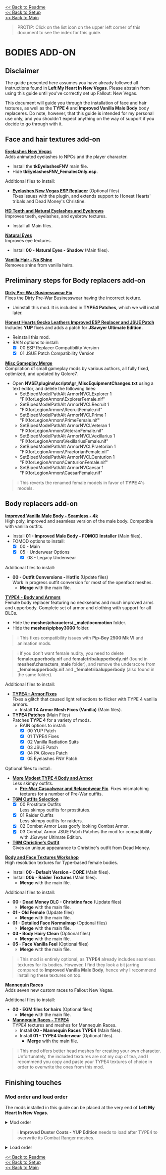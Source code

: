 [<< Back to Readme](https://github.com/Sigourn/newvegas-sharp/blob/main/README.md)  
[<< Back to Setup](https://github.com/Sigourn/newvegas-sharp/blob/main/setup.md)  
[<< Back to Main](https://github.com/Sigourn/iheartnewvegas/blob/main/main.md)

> PROTIP: Click on the list icon on the upper left corner of this document to see the index for this guide.

# BODIES ADD-ON

## Disclaimer

The guide presented here assumes you have already followed all instructions found in **Left My Heart In New Vegas**. Please abstain from using this guide until you've correctly set up Fallout: New Vegas.

This document will guide you through the installation of face and hair textures, as well as the **TYPE 4** and **Improved Vanilla Male Body** body replaceres. Do note, however, that this guide is intended for my personal use only, and you shouldn't expect anything on the way of support if you decide to go through with it.

## Face and hair textures add-on

[**Eyelashes New Vegas**](https://www.nexusmods.com/newvegas/mods/34790)  
Adds animated eyelashes to NPCs and the player character.
- Install the **tkEyelashesFNV** main file.
- Hide **tkEyelashesFNV_FemalesOnly.esp**.

Additional files to install:
- [**Eyelashes New Vegas ESP Replacer**](https://www.nexusmods.com/newvegas/mods/74893) (Optional files)  
  Fixes issues with the plugin, and extends support to Honest Hearts' tribals and Dead Money's Christine.

[**HD Teeth and Natural Eyelashes and Eyebrows**](https://www.nexusmods.com/newvegas/mods/53695)  
Improves teeth, eyelashes, and eyebrow textures.
- Install all Main files.

[**Natural Eyes**](https://www.nexusmods.com/newvegas/mods/62811)  
Improves eye textures.
- Install **00 - Natural Eyes - Shadow** (Main files).

[**Vanilla Hair - No Shine**](https://www.nexusmods.com/newvegas/mods/50285)  
Removes shine from vanilla hairs.

## Preliminary steps for Body replacers add-on

[**Dirty Pre-War Businesswear Fix**](https://github.com/Sigourn/iheartnewvegasrepository/blob/main/Dirty%20Pre-War%20Businesswear%20Fix%201.0.7z)  
Fixes the Dirty Pre-War Businesswear having the incorrect texture.
- Uninstall this mod. It is included in **TYPE4 Patches**, which we will install later.

[**Honest Hearts Gecko Leathers Improved ESP Replacer and JSUE Patch**](https://github.com/Sigourn/iheartnewvegasrepository/blob/main/Honest%20Hearts%20Gecko%20Leathers%20Improved%20ESP%20Replacer%20and%20JSUE%20Patch.7z)  
Includes **YUP** fixes and adds a patch for **JSawyer Ultimate Edition**.
- Reinstall this mod.
- BAIN options to install:
  - [X] 00 ESP Replacer Compatibility Version
  - [X] 01 JSUE Patch Compatibility Version

[**Misc Gameplay Merge**](https://www.nexusmods.com/newvegas/mods/73921)  
Compilation of small gameplay mods by various authors, all fully fixed, optimized, and updated by Qolore7.
- Open **NVSE\plugins\scripts\gr_MiscEquipmentChanges.txt** using a text editor, and delete the following lines:
  - SetBipedModelPathAlt ArmorNVCLExplorer 1 "FIXforLegionArmors\ExplorerFemale.nif"
  - SetBipedModelPathAlt ArmorNVCLRecruit 1 "FIXforLegionArmors\RecruitFemale.nif"
  - SetBipedModelPathAlt ArmorNVCLPrime 1 "FIXforLegionArmors\PrimeFemale.nif"
  - SetBipedModelPathAlt ArmorNVCLVeteran 1 "FIXforLegionArmors\VeteranFemale.nif"
  - SetBipedModelPathAlt ArmorNVCLVexillarius 1 "FIXforLegionArmors\VexillariusFemale.nif"
  - SetBipedModelPathAlt ArmorNVCLPraetorian 1 "FIXforLegionArmors\PraetorianFemale.nif"
  - SetBipedModelPathAlt ArmorNVCLCenturion 1 "FIXforLegionArmors\CenturionFemale.nif"
  - SetBipedModelPathAlt ArmorNVCaesar 1 "FIXforLegionArmors\CaesarFemale.nif"

> ℹ️ This reverts the renamed female models in favor of **TYPE 4**'s models.

## Body replacers add-on

[**Improved Vanilla Male Body - Seamless - 4k**](https://www.nexusmods.com/newvegas/mods/70160)  
High poly, improved and seamless version of the male body. Compatible with vanilla outfits.
- Install **01 - Improved Male Body - FOMOD Installer** (Main files).
- FOMOD options to install:
  - [X] 00 - Main
  - [X] 05 - Underwear Options
    - [X] 08 - Legacy Underwear

Additional files to install:
- **00 - Outfit Conversions - Hotfix** (Update files)  
  Work in progress outfit conversion for most of the openfoot meshes.
  - **Merge** with the main file. 

[**TYPE4 - Body and Armors**](https://www.nexusmods.com/newvegas/mods/66903)  
Female body replacer featuring no neckseams and much improved arms and upperbody. Complete set of armor and clothing with support for all DLCs.
- Hide the **meshes\characters\ _male\locomotion** folder.
- Hide the **meshes\pipboy3000** folder.

> ℹ️ This fixes compatibility issues with **Pip-Boy 2500 Mk VI** and animation mods.

> ℹ️ If you don't want female nudity, you need to delete **femaleupperbody.nif** and **femaletribalupperbody.nif** (found in **meshes\characters\_male** folder), and remove the underscore from **_femaleupperbody.nif** and **_femaletribalupperbody** (also found in the same folder).

Additional files to install:
- [**TYPE4 - Armor Fixes**](https://www.nexusmods.com/newvegas/mods/73885)  
  Fixes a glitch that caused light reflections to flicker with TYPE 4 vanilla armors.
  - Install **T4 Armor Mesh Fixes (Vanilla)** (Main files).
- [**TYPE4 Patches**](https://www.nexusmods.com/newvegas/mods/74893) (Main Files)  
  Patches **TYPE 4** for a variety of mods.
  - BAIN options to install:
    - [X] 00 YUP Patch
    - [X] 01 TYPE4 Fixes
    - [X] 02 Vanilla Radiation Suits
    - [X] 03 JSUE Patch
    - [X] 04 PA Gloves Patch
    - [X] 05 Eyelashes FNV Patch

Optional files to install:
- [**More Modest TYPE 4 Body and Armor**](https://www.nexusmods.com/newvegas/mods/69642)  
  Less skimpy outfits.
  - [**Pre-War Casualwear and Relaxedwear Fix**](https://github.com/Sigourn/iheartnewvegasrepository/blob/main/More%20Modest%20TYPE%204%20Pre-War%20Casualwear%20and%20Relaxedwear%20Fix%20(Dec%2029th).7z). Fixes mismatching textures for a number of Pre-War outfits.
- [**T6M Outfits Selection**](https://github.com/Sigourn/iheartnewvegasrepository/blob/main/T6M%20Outfits%20Selection.7z)  
  - [X] 00 Prostitute Outfits  
    Less skimpy outfits for prostitutes.
  - [X] 01 Raider Outfits  
    Less skimpy outfits for raiders.
  - [X] 02 Combat Armor
    Less goofy looking Combat Armor.
  - [X] 03 Combat Armor JSUE Patch
    Patches the mod for compatibility with JSawyer Ultimate Edition.
- [**T6M Christine's Outfit**](https://www.nexusmods.com/newvegas/mods/68385)  
  Gives an unique appearance to Christine's outfit from Dead Money.

[**Body and Face Textures Workshop**](https://www.nexusmods.com/newvegas/mods/55174)  
High resolution textures for Type-based female bodies.
- Install **00 - Default Version - CORE** (Main files).
- Install **00b - Raider Textures** (Main files).
  - **Merge** with the main file.

Additional files to install:
- **00 - Dead Money DLC - Christine face** (Update files)
  - **Merge** with the main file.
- **01 - Old Female** (Update files)  
  - **Merge** with the main file.
- **01 - Detailed Face Normalmap** (Optional files)  
  - **Merge** with the main file.
- **03 - Body Hairy Clean** (Optional files)  
  - **Merge** with the main file.
- **05 - Face Vanilla Feel** (Optional files)  
  - **Merge** with the main file.

> ℹ️ This mod is entirely optional, as **TYPE4** already includes seamless textures for its bodies. However, I find they look a bit jarring compared to **Improved Vanilla Male Body**, hence why I recommend installing these textures on top.

[**Mannequin Races**](https://www.nexusmods.com/newvegas/mods/62785)  
Adds seven new custom races to Fallout New Vegas.

Additional files to install:
- **00 - EGM files for hairs** (Optional files)  
  - **Merge** with the main file.
- [**Mannequin Races - TYPE4**](https://www.nexusmods.com/newvegas/mods/68994)  
  TYPE4 textures and meshes for Mannequin Races.
  - Install **00 - Mannequin Races TYPE4** (Main files).
  - Install **01 - TYPE4 Underwear** (Optional files).
    - **Merge** with the main file.

> ℹ️ This mod offers better head meshes for creating your own character. Unfortunately, the included textures are not my cup of tea, and I recommend you copy and paste your TYPE4 textures of choice in order to overwrite the ones from this mod.

## Finishing touches

### Mod order and load order

The mods installed in this guide can be placed at the very end of **Left My Heart In New Vegas**.

<details>
<summary>Mod order</summary>

```
Eyelashes New Vegas
Eyelashes New Vegas ESP Replacer
HD Teeth and Natural Eyelashes and Eyebrows
Vanilla Hair - No Shine
Natural Eyes
Improved Vanilla Male Body - Seamless - 4K
TYPE4 - Body and Armors
TYPE4 - Armor Fixes
TYPE4 Patches
T6M Outfits Selection
T6M Christine's Outfit
More Modest TYPE 4 Body and Armor
More Modest TYPE 4 Pre-War Casualwear and Relaxedwear Fix
Body and Face Textures Workshop
Mannequin Races
Mannequin Races - TYPE 4
Improved Duster Coats - YUP Edition
```
</details>

> ℹ️ **Improved Duster Coats - YUP Edition** needs to load after TYPE4 to overwrite its Combat Ranger meshes.

<details>
<summary>Load order</summary>

```
tkEyelashesFNV.esp
T4-plugin.esp
T4 YUP Patch.esp
T4 Fixes.esp
T4 Vanilla Radiation Suits.esp
T4 JSUE Patch.esp
T4 PA Gloves Patch.esp
T4 Eyelashes FNV Patch.esp
T6M Combat Armor.esp
ChristineOutfit.esp
More Modest TYPE 4 Pre-War Casualwear and Relaxedwear Fix.esp  
ImprovedGeckoLeatherArmor.esp
ImprovedGeckoLeatherArmor JSUE Patch.esp
Mannequin Rce.esp
```
</details>

[<< Back to Readme](https://github.com/Sigourn/newvegas-sharp/blob/main/README.md)  
[<< Back to Setup](https://github.com/Sigourn/newvegas-sharp/blob/main/setup.md)  
[<< Back to Main](https://github.com/Sigourn/iheartnewvegas/blob/main/main.md)
